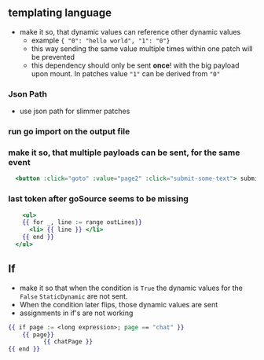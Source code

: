 ## templating language
- make it so, that dynamic values can reference other dynamic values
  - example ```{
    "0": "hello world",
    "1": "0"}```
  - this way sending the same value multiple times within one patch will be prevented
  - this dependency should only be sent **once**! with the big payload upon mount. In patches value `"1"` can be derived from `"0"`



### Json Path
  - use json path for slimmer patches


### run go import on the output file

### make it so, that multiple payloads can be sent, for the same event
```handlebars
  <button :click="goto" :value="page2" :click="submit-some-text"> submit </button>
```


### last token after goSource seems to be missing 
```handlebars
	<ul>
    {{ for _, line := range outLines}}
      <li> {{ line }} </li>
    {{ end }}
  </ul>
```
## If
  - make it so that when the condition is `True` the dynamic values for the `False` `StaticDynamic` are not sent. 
  - When the condition later flips, those dynamic values are sent 
  - assignments in if's are not working
  ```handlebars
  {{ if page := <long expression>; page == "chat" }} 
      {{ page}}
			{{ chatPage }}
  {{ end }}
  ```
